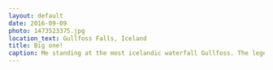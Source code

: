 ```yaml
---
layout: default
date: 2016-09-09
photo: 1473523375.jpg
location_text: Gullfoss Falls, Iceland
title: Big one!
caption: Me standing at the most icelandic waterfall Gullfoss. The legend says that gold is hidden down there.
---
```

